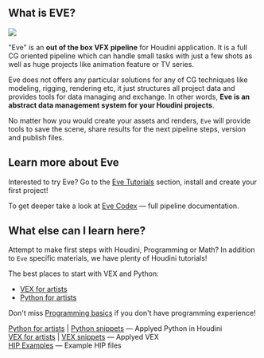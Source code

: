 ## What is EVE?
[![](https://live.staticflickr.com/65535/48087753286_d82d6097d2_o.jpg)](https://live.staticflickr.com/65535/48087753286_d82d6097d2_o.jpg)

"Eve" is an **out of the box VFX pipeline** for Houdini application. It is a full CG oriented pipeline which can handle small tasks with just a few shots as well as huge projects like animation feature or TV series. 

Eve does not offers any particular solutions for any of CG techniques like modeling, rigging, rendering etc, it just structures all project data and provides tools for data managing and exchange. In other words, **Eve is an abstract data management system for your Houdini projects**.

No matter how you would create your assets and renders, `Eve` will provide tools to save the scene, share results for the next pipeline steps, version and publish files.

## Learn more about Eve
Interested to try Eve? Go to the [Eve Tutorials](pipeline-tutorials) section, install and create your first project!

To get deeper take a look at [Eve Codex](codex) — full pipeline documentation.

## What else can I learn here?
Attempt to make first steps with Houdini, Programming or Math? In addition to `Eve` specific materials, we have plenty of Houdini tutorials! 

The best places to start with VEX and Python:
- [VEX for artists](vex-for-artists) 
- [Python for artists](python-for-artists)

Don't miss [Programming basics](programming-basics) if you don't have programming experience!


[Python for artists](python-for-artists) | [Python snippets](python-snippets) — Applyed Python in Houdini  
[VEX for artists](vex-for-artists) | [VEX snippets](vex-snippets) — Applyed VEX  
[HIP Examples](examples) — Example HIP files  
